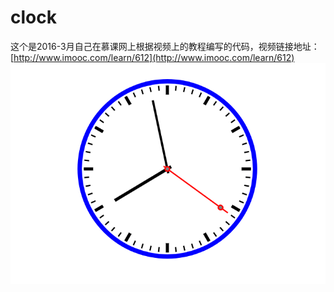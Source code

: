 # clock
这个是2016-3月自己在慕课网上根据视频上的教程编写的代码，视频链接地址：[http://www.imooc.com/learn/612](http://www.imooc.com/learn/612)  
![Image text](https://github.com/doraemon4/clock/blob/master/clock.png)
